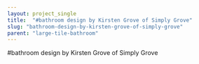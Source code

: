 ```yaml
---
layout: project_single
title:  "#bathroom design by Kirsten Grove of Simply Grove"
slug: "bathroom-design-by-kirsten-grove-of-simply-grove"
parent: "large-tile-bathroom"
---
```

#bathroom design by Kirsten Grove of Simply Grove